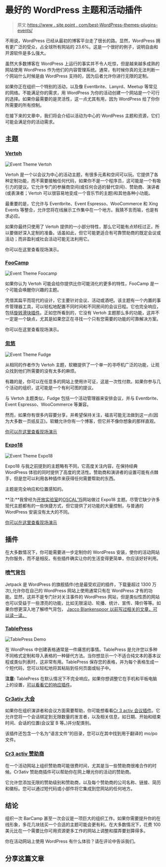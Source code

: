 # 最好的 WordPress 主题和活动插件

> 原文:[https://www . site point . com/best-WordPress-themes-plugins-events/](https://www.sitepoint.com/best-wordpress-themes-plugins-events/)

不用说，WordPress 已经从最初的博客平台走了很长的路。显然，WordPress 拥有更广泛的受众，占全球所有网站的 23.6%。这是一个很好的例子，说明自由和开源软件是多么强大。

虽然大多数博客在 WordPress 上运行的事实并不令人吃惊，但是越来越多成熟的网站使用 WordPress 作为他们的内容管理系统。通常，有时候你真的无法判断一个网站什么时候是由 WordPress 支持的，因为后者允许你进行无限的定制。

如果你正在组织一个特别的活动，以及像 Eventbrite、Lanyrd、Meetup 等常见的网络。不能满足你的需求，用 WordPress 为你的活动创建一个网站是一个可行的选择。如果你最需要的是灵活性，这一点尤其有用，因为 WordPress 给了你你所需要的所有控制。

在接下来的文章中，我们将会介绍以活动为中心的 WordPress 主题和资源，它们可能会满足你的活动需求。

## 主题

### [Vertoh](http://www.showthemes.com/2015-event-wordpress-theme-vertoh)

![Event Theme Vertoh](../Images/8668d5a658987f93e839830f0d95c485.png)

Vertoh 是一个以会议为中心的活动主题，有很多元素和空间可以玩。它提供了各种定制功能，而不需要接触任何代码，如果你不是一个程序员，这可能是一个有吸引力的提议。它允许专门的参展商空间(或任何合适的替代空间)、赞助商、演讲者(或表演者；Vertoh 可以很容易地变成一个音乐节的主题)和其他各种小功能。

最重要的是，它允许与 Eventbrite、Event Espresso、WooCommerce 和 Xing Events 等整合，允许您将在线展示工作集中在一个地方。我猜不言而喻，也是有求必应。

如果你最终只使用了 Vertoh 提供的一小部分特性，那么它可能有点矫枉过正，所以要做好深入定制的准备。话虽如此，但它可能更适合有可靠赞助商的既定会议或活动；而非盈利或社会活动可能无法利用它。

你可以在这里查看现场演示。

### [FooCamp](http://themeforest.net/item/foocamp-conference-wordpress-theme/4429812)

![Event Theme Foocamp](../Images/da327270fae4ce4196b9f1687dfbf98b.png)

如果你认为 Vertoh 可能会给你提供比你可能消化的更多的特性，FooCamp 是一个可能会唤醒你兴趣的主题。

凭借其扁平而现代的设计，它主要针对会议、活动或酒吧。该主题有一个内置的事件管理器工具，可以轻松地配置不同时间和不同房间的会议日程。它也完全响应，包括[旋转滑块插件](http://codecanyon.net/item/slider-revolution-responsive-wordpress-plugin/2751380)。正如您所看到的，它没有 Vertoh 主题那么多的功能，这并不一定是一个缺点，尤其是如果您正在寻找一个只有您需要的功能的可靠解决方案。

你可以在这里查看现场演示。

### [忽悠](http://www.showthemes.com/fudge-demo/)

![Event Theme Fudge](../Images/ed55a6464102e03393e4dc15afa0d91b.png)

从相同的作者作为 Vertoh 主题，软糖提供了一个单一的寻呼机广泛的功能，让观众找到他们所需要的没有太多的麻烦。

有趣的是，你可以在任意多的网站上使用许可证，这是一次性付款。如果你参与几个活动的组织，这可能是一个有利可图的提议。

与 Vertoh 主题类似，Fudge 包括一个活动管理器来安排会议，并与 Eventbrite、Event Espresso、WooCommerce 等兼容。

然而，如果你有很多内容要分享，并希望保持关注，福吉可能无法做到这一点(因为大多数一页纸反正)。软糖允许你有一个博客，但它并不像你想象的那样直观。

[你可以在这里查看现场演示](http://www.showthemes.com/fudge-demo/)

### [Expo18](http://themeforest.net/item/expo18-responsive-event-conference-wordpress-theme/2680170)

![Event Theme Expo18](../Images/ca2f9046e465d654204ecdef3b1b1ade.png)

Expo18 与我之前提到的主题略有不同，它高度关注内容，在保持经典 WordPress 体验的同时提供了高度的灵活性。赞助商和演讲者的设置可能有点棘手，但是您可以利用各种插件来获得任何需要帮助的东西。

主题是完全响应和位置感知的。

**注:**我曾经为[开放实验室](http://openlabs.cc)的[OSCAL’15](http://oscal.openlabs.cc/)网站做过 Expo18 主题。尽管它缺少许多现代主题都有的一些快捷方式，但它提供了对功能的大量控制，与普通的 WordPress 安装没有太大的不同。

[你可以在这里查看现场演示](http://themeforest.net/item/expo18-responsive-event-conference-wordpress-theme/full_screen_preview/2680170)

## 插件

在大多数情况下，你可能需要进一步定制你的 WordPress 安装，使你的活动网站为你服务，而不是相反。有些插件确实让你的生活变得更简单，你应该好好利用。

### [喷气背包](http://jetpack.me/)

Jetpack 是 WordPress 的旗舰插件(也是最受欢迎的插件，下载量超过 1300 万次),允许你在自己的 WordPress 网站上使用通常只有在 WordPress 才有的功能。显然，这并不是专门针对关注事件的 WordPress 网站，但是类似性质的网站也可以受益于一些漂亮的功能，比如无限滚动、轮播、统计、宣传、降价等等。如果你想更深入地了解喷气背包， [Jacco Blankenspoor 以前写过相关的文章，可以读一读。](https://www.sitepoint.com/a-guide-to-jetpack/)

### [TablePress](https://tablepress.org/)

![TablePress Demo](../Images/515f89fd542a4ea620a2ddff4c0d9156.png)

在 WordPress 中创建表格通常是一件痛苦的事情。TablePress 是允许您以多种不同格式定制和导入表格的一种替代方法。当你想显示一个不适合纯文本的基本议程或类似列表时，这非常有用。TablePress 保存您的表格，并为每个表格生成一个短代码，您可以轻松地将其粘贴到任何页面或帖子中。

**注意:** TablePress 在默认情况下不完全响应。如果你想调整它在手机和平板电脑上的设置，[可以看看它的响应插件](https://tablepress.org/extensions/responsive-tables/)。

### [Cr3ativ 大会](https://wordpress.org/plugins/cr3ativ-conference)

如果你在组织演讲者和会议方面需要帮助，你可能想看看[Cr 3 activ 会议插件](https://wordpress.org/plugins/cr3ativ-conference)。它允许您将一个会话绑定到无限数量的发言者，以及相关信息，如日期、开始和结束时间、会话的位置(会议室 B 等。)并分配类别。

该插件还包含一个名为“语言文件”的目录，您可以在其中找到用于翻译的 mo/po 文件。

### [Cr3 activ 赞助商](https://wordpress.org/plugins/cr3ativ-sponsor/)

在一个活动网站上组织赞助商可能很费时间，尤其是当一些赞助商很难合作的时候。Cr3ativ 赞助商插件可以帮助你在网上曝光你的活动的赞助商。

它允许您添加无限的赞助级别和赞助商，以及每个赞助商的公司名称、链接、简历和徽标。您可以通过短代码或小部件将它集成到您网站的任何地方。

## 结论

组织一次 BarCamp 甚至一次会议是一项巨大的组织工作。如果你需要提升你的在线形象，多花几块钱买一个合适的主题可能会更有利。在大多数情况下，花费 100 美元比在一个需要比你可用资源更多工作的网站上调整和摆弄要划算得多。

你在活动网站上使用 WordPress 有什么体验？请在评论中告诉我们。

## 分享这篇文章